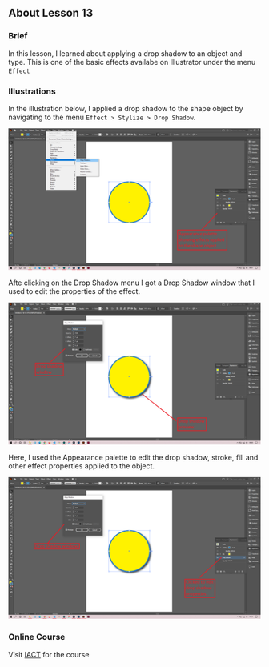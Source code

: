 ## About Lesson 13

### Brief
In this lesson, I learned about applying a drop shadow to an object and type. This is one of the basic effects availabe on Illustrator under the menu `Effect`

### Illustrations

In the illustration below, I applied a drop shadow to the shape object by navigating to the menu `Effect > Stylize > Drop Shadow`.

![Illustration Example](../assets/images/lesson-13/illustration-01.png)

Afte clicking on the Drop Shadow menu I got a Drop Shadow window that I used to edit the properties of the effect.

![Illustration Example](../assets/images/lesson-13/illustration-02.png)

Here, I used the Appearance palette to edit the drop shadow, stroke, fill and other effect properties applied to the object.

![Illustration Example](../assets/images/lesson-13/illustration-03.png)

### Online Course
Visit [IACT](https://iact.ie) for the course